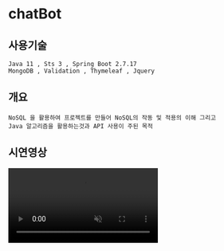 # chatBot
## 사용기술
    Java 11 , Sts 3 , Spring Boot 2.7.17
    MongoDB , Validation , Thymeleaf , Jquery

## 개요
    NoSQL 을 활용하여 프로젝트를 만들어 NoSQL의 작동 및 적용의 이해 그리고
    Java 알고리즘을 활용하는것과 API 사용이 주된 목적

## 시연영상

<video src="sample.mp4" autoplay muted controls>